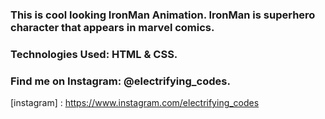 ### This is cool looking IronMan Animation. IronMan is superhero character that appears in marvel comics.

### Technologies Used: HTML & CSS.

### Find me on Instagram: @electrifying_codes.

[instagram] : https://www.instagram.com/electrifying_codes
